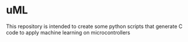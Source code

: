 # uML
This repository is intended to create some python scripts that generate C code to apply machine learning on microcontrollers

